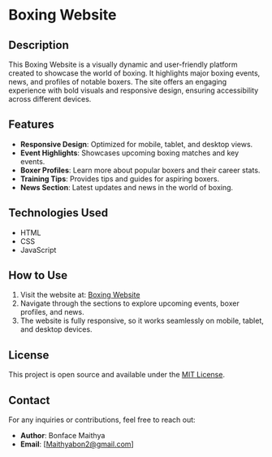 # Boxing Website

## Description

This Boxing Website is a visually dynamic and user-friendly platform created to showcase the world of boxing. It highlights major boxing events, news, and profiles of notable boxers. The site offers an engaging experience with bold visuals and responsive design, ensuring accessibility across different devices.

## Features

- **Responsive Design**: Optimized for mobile, tablet, and desktop views.
- **Event Highlights**: Showcases upcoming boxing matches and key events.
- **Boxer Profiles**: Learn more about popular boxers and their career stats.
- **Training Tips**: Provides tips and guides for aspiring boxers.
- **News Section**: Latest updates and news in the world of boxing.

## Technologies Used

- HTML
- CSS
- JavaScript

## How to Use

1. Visit the website at: [Boxing Website](https://maithy-a.github.io/Boxing-Website/)
2. Navigate through the sections to explore upcoming events, boxer profiles, and news.
3. The website is fully responsive, so it works seamlessly on mobile, tablet, and desktop devices.

## License

This project is open source and available under the [MIT License](LICENSE).

## Contact

For any inquiries or contributions, feel free to reach out:
- **Author**: Bonface Maithya
- **Email**: [Maithyabon2@gmail.com]
